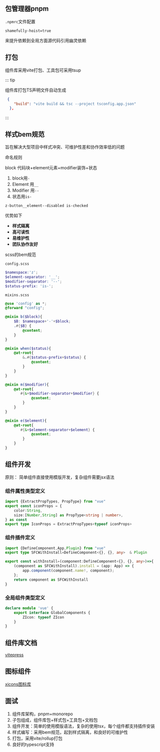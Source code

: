 ## 包管理器pnpm

`.npmrc`文件配置

```
shamefully-hoist=true
```

来提升依赖到全局方面源代码引用幽灵依赖

## 打包

组件库采用vite打包、工具包可采用tsup

::: tip

组件库打包TS声明文件自动生成

```json
 {
    "build": "vite build && tsc --project tsconfig.app.json"
  },
```

:::

## 样式bem规范

旨在解决大型项目中样式冲突、可维护性差和协作效率低的问题

命名规则

block 代码块+element元素+modifier装饰+状态

1. block用`-`
2. Element 用`__`
3. Modifier 用`--`
4. 状态用`is-`

```
z-button__element--disabled is-checked
```

优势如下

- **样式隔离**
- **高可读性**
- **易维护性**
- **团队协作友好**

scss的bem规范

`config.scss`

```scss
$namespace:'z';
$element-separator: '__';
$modifier-separator: '--';
$status-prefix: 'is-';
```

`mixins.scss`

```scss
@use 'config' as *;
@forward "config";

@mixin b($block){
    $B: $namespace+'-'+$block;
    .#{$B} {
        @content;
    }
}

@mixin when($status){
    @at-root{
        &.#{$status-prefix+$status} {
            @content;
        }
    }
}

@mixin m($modifier){
    @at-root{
       #{&+$modifier-separator+$modifier} {
            @content;
        }
    }
}

@mixin e($element){
    @at-root{
       #{&+$element-separator+$element} {
            @content;
        }
    }
}

```

## 组件开发

原则： 简单组件直接使用模版开发，复杂组件需要jsx语法

### 组件属性类型定义

```typescript
import {ExtractPropTypes, PropType} from "vue"
export const iconProps = {
    color:String,
    size:[Number,String] as PropType<string | number>,
} as const
export type IconProps = ExtractPropTypes<typeof iconProps>
```

### 组件插件定义

```typescript
import {DefineComponent,App,Plugin} from "vue"
export type SFCWithInstall=DefineComponent<{}, {}, any>  & Plugin

export const withInstall=(component:DefineComponent<{}, {}, any>)=>{
    (component as SFCWithInstall).install = (app: App) => {
        app.component(component.name!, component);
    };
    return component as SFCWithInstall
} 
```

### 全局组件类型定义

```typescript
declare module 'vue' {
    export interface GlobalComponents {
        ZIcon: typeof ZIcon
    }
}
```

## 组件库文档

[vitepress](https://vitepress.dev/zh/guide/getting-started)

## 图标组件

[xicons图标库](https://github.com/07akioni/xicons/blob/main/README.zh-CN.md#%E4%BD%BF%E7%94%A8%E6%96%B9%E5%BC%8F)



## 面试

1. 组件库架构，pnpm+monorepo
2. 子包组成，组件库包+样式包+工具包+文档包
3. 组件开发：简单的使用模版语法，复杂的使用tsx，每个组件都支持插件安装
4. 样式编写：采用bem规范，起到样式隔离，和良好的可维护性
5. 打包，采用vite/rollup打包
6. 良好的typescript支持